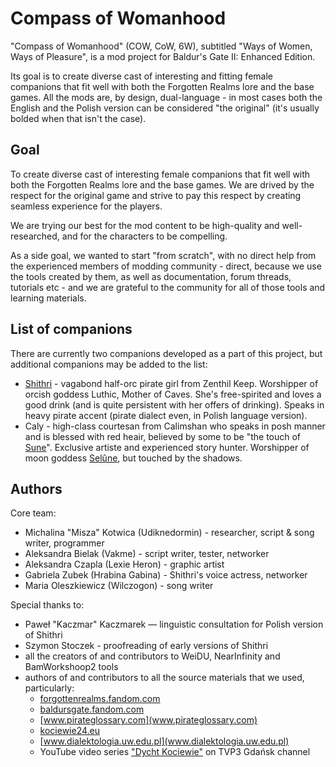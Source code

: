 # Compass of Womanhood

"Compass of Womanhood" (COW, CoW, 6W), subtitled "Ways of Women, Ways of Pleasure", is a mod project for Baldur's Gate II: Enhanced Edition.

Its goal is to create diverse cast of interesting and fitting female companions that fit well with both the Forgotten Realms lore and the base games. All the mods are, by design, dual-language - in most cases both the English and the Polish version can be considered "the original" (it's usually bolded when that isn't the case).


## Goal

To create diverse cast of interesting female companions that fit well with both the Forgotten Realms lore and the base games. We are drived by the respect for the original game and strive to pay this respect by creating seamless experience for the players.

We are trying our best for the mod content to be high-quality and well-researched, and for the characters to be compelling.

As a side goal, we wanted to start "from scratch", with no direct help from the experienced members of modding community - direct, because we use the tools created by them, as well as documentation, forum threads, tutorials etc - and we are grateful to the community for all of those tools and learning materials.


## List of companions

There are currently two companions developed as a part of this project, but additional companions may be added to the list:
 * [Shithri](./CompassOfWomanhood/Shithri_README.md) - vagabond half-orc pirate girl from Zenthil Keep. Worshipper of orcish goddess Luthic, Mother of Caves. She's free-spirited and loves a good drink (and is quite persistent with her offers of drinking). Speaks in heavy pirate accent (pirate dialect even, in Polish language version).
 * Caly - high-class courtesan from Calimshan who speaks in posh manner and is blessed with red heair, believed by some to be "the touch of [Sune](https://forgottenrealms.fandom.com/wiki/Sune)". Exclusive artiste and experienced story hunter. Worshipper of moon goddess [Selûne](https://forgottenrealms.fandom.com/wiki/Sel%C3%BBne), but touched by the shadows.


## Authors

Core team:
 * Michalina "Misza" Kotwica (Udiknedormin) - researcher, script & song writer, programmer
 * Aleksandra Bielak (Vakme) - script writer, tester, networker
 * Aleksandra Czapla (Lexie Heron) - graphic artist
 * Gabriela Zubek (Hrabina Gabina) - Shithri's voice actress, networker
 * Maria Oleszkiewicz (Wilczogon) - song writer

Special thanks to:
 * Paweł "Kaczmar" Kaczmarek — linguistic consultation for Polish version of Shithri
 * Szymon Stoczek - proofreading of early versions of Shithri
 * all the creators of and contributors to WeiDU, NearInfinity and BamWorkshoop2 tools
 * authors of and contributors to all the source materials that we used, particularly:
   * [forgottenrealms.fandom.com](forgottenrealms.fandom.com)
   * [baldursgate.fandom.com](baldursgate.fandom.com)
   * [www.pirateglossary.com](www.pirateglossary.com)
   * [kociewie24.eu](kociewie24.eu)
   * [www.dialektologia.uw.edu.pl](www.dialektologia.uw.edu.pl)
   * YouTube video series ["Dycht Kociewie"](https://www.youtube.com/watch?v=OAe3JrOjdDo&list=PLSfo-4cV85XquNaMbfea7lokVf10erRpI&index=30) on TVP3 Gdańsk channel

